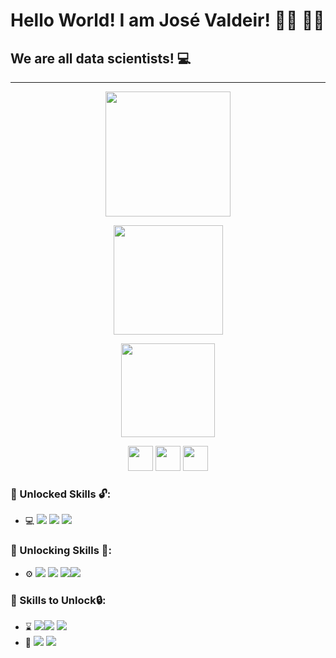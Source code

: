 

# Hello World! I am José Valdeir! :man_technologist: :man_scientist:

## We are all data scientists! :computer:

---------------------------------------------------------------------------------------------------------



<p align="center">
    <img height="200 em" src="https://github-readme-stats.vercel.app/api?username=Rumanns&amp;show_icons=true&amp;theme=synthwave&amp;include_all_commits=true&amp;count_private=true" style="max-width:100%;">





<p align="center">
    <img height="175em" src="https://github-readme-streak-stats.herokuapp.com/?user=Rumanns&amp;theme=synthwave"></p>






<p align="center">
    <img height="150em" src="https://github-readme-stats.vercel.app/api/top-langs/?username=Rumanns&amp;layout=compact&amp;langs_count=16&amp;theme=synthwave" style="max-width:100%;"></p>




<p align="center"><a href="https://web.digitalinnovation.one/users/valdeircomv?tab=achievements"><img src="https://christyschott.github.io/portfolio.github.io/assets/img/about/7.png" height="40"></a>
<a href="https://www.linkedin.com/in/jose-valdeir-paiva-araujo/"><img src="https://cdn.jsdelivr.net/gh/devicons/devicon/icons/linkedin/linkedin-original.svg" height="40"></a>
<a href="https://www.instagram.com/valdeircomv/"><img src="https://logodownload.org/wp-content/uploads/2017/04/instagram-logo.png" height="40"></a>



### :green_book: Unlocked Skills :unlock::

- :computer: <img src="https://img.shields.io/badge/-Python-333333?style=flat&amp;logo=Python&amp;logoColor=386F9F" style="max-width:100%;"> <img src="https://img.shields.io/badge/-Hmtl 5-333333?style=flat&amp;logo=Html5&amp;logoColor=E96228" style="max-width:100%;"> <img src="https://img.shields.io/badge/-CSS 3-333333?style=flat&amp;logo=Css3&amp;logoColor=29A4D8" style="max-width:100%;">

### :orange_book: Unlocking Skills :closed_lock_with_key::

- :gear: <img src="https://img.shields.io/badge/-Java-333333?style=flat&amp;logo=Java&amp;logoColor=68C8EA" style="max-width:100%;"> <img src="https://img.shields.io/badge/-PostgreSQL-333333?style=flat&amp;logo=PostgreSQL&amp;logoColor=2E78BC" style="max-width:100%;"> <img src="https://img.shields.io/badge/-MySQL-333333?style=flat&amp;logo=MySQL&amp;logoColor=E08A4F" style="max-width:100%;"><img src="https://img.shields.io/badge/-GitHub-333333?style=flat&amp;logo=GitHub&amp;logoColor=FFFFFF" style="max-width:100%;">

### :closed_book: Skills to Unlock:lock::

- :hourglass: <img src="https://img.shields.io/badge/-Kotlin-333333?style=flat&amp;logo=Kotlin&amp;logoColor=786FAA" style="max-width:100%;"><img src="https://img.shields.io/badge/-Android-333333?style=flat&amp;logo=Android&amp;logoColor=40B549" style="max-width:100%;"> <img src="https://img.shields.io/badge/-JavaScript-333333?style=flat&amp;logo=JavaScript&amp;logoColor=EED614" style="max-width:100%;"> 
- :robot: <img src="https://img.shields.io/badge/-MachineLearn-333333?style=flat&amp;logo=MachineLearn&amp;logoColor=FF9700" style="max-width:100%;"> <img src="https://img.shields.io/badge/-IA-333333?style=flat&amp;logo=IA&amp;logoColor=FF9700" style="max-width:100%;">

